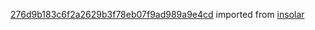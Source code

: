 [276d9b183c6f2a2629b3f78eb07f9ad989a9e4cd](https://github.com/insolar/insolar/commit/276d9b183c6f2a2629b3f78eb07f9ad989a9e4cd) imported from [insolar](https://github.com/insolar/insolar)

